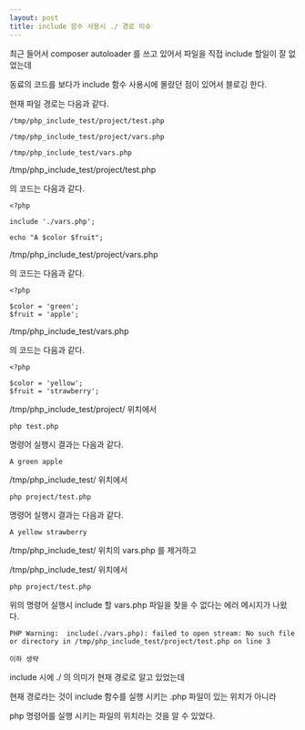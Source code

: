 ```yaml
---
layout: post
title: include 함수 사용시 ./ 경로 이슈
---
```


최근 들어서 composer autoloader 를 쓰고 있어서 파일을 직접 include 할일이 잘 없었는데

동료의 코드를 보다가 include 함수 사용시에 몰랐던 점이 있어서 블로깅 한다.

현재 파일 경로는 다음과 같다.

```
/tmp/php_include_test/project/test.php

/tmp/php_include_test/project/vars.php

/tmp/php_include_test/vars.php

```

/tmp/php_include_test/project/test.php

의 코드는 다음과 같다.

```
<?php

include './vars.php';

echo "A $color $fruit";

```


/tmp/php_include_test/project/vars.php

의 코드는 다음과 같다.

```
<?php

$color = 'green';
$fruit = 'apple';

```

/tmp/php_include_test/vars.php

의 코드는 다음과 같다.

```
<?php

$color = 'yellow';
$fruit = 'strawberry';

```

/tmp/php_include_test/project/ 위치에서

```
php test.php
```

명령어 실행시 결과는 다음과 같다.

```
A green apple
```

/tmp/php_include_test/ 위치에서

```
php project/test.php
```

명령어 실행시 결과는 다음과 같다.

```
A yellow strawberry
```

/tmp/php_include_test/ 위치의 vars.php 를 제거하고

/tmp/php_include_test/ 위치에서

```
php project/test.php
```

위의 명령어 실행시 include 할 vars.php 파일을 찾을 수 없다는 에러 메시지가 나왔다.

```
PHP Warning:  include(./vars.php): failed to open stream: No such file or directory in /tmp/php_include_test/project/test.php on line 3

이하 생략
```

include 시에 ./ 의 의미가 현재 경로로 알고 있었는데

현재 경로라는 것이 include 함수를 실행 시키는 .php 파일이 있는 위치가 아니라

php 명령어를 실행 시키는 파일의 위치라는 것을 알 수 있었다.

